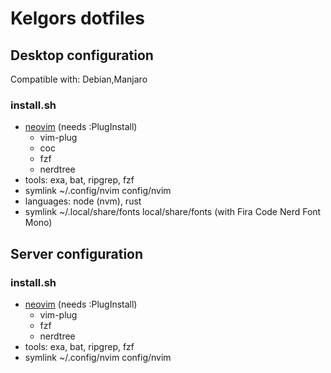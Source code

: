 # Kelgors dotfiles

## Desktop configuration

Compatible with: Debian,Manjaro

### install.sh

- [neovim](https://github.com/neovim/neovim) (needs :PlugInstall)
  - vim-plug
  - coc
  - fzf
  - nerdtree
- tools: exa, bat, ripgrep, fzf
- symlink ~/.config/nvim config/nvim
- languages: node (nvm), rust
- symlink ~/.local/share/fonts local/share/fonts (with Fira Code Nerd Font Mono)

## Server configuration

### install.sh

- [neovim](https://github.com/neovim/neovim) (needs :PlugInstall)
  - vim-plug
  - fzf
  - nerdtree
- tools: exa, bat, ripgrep, fzf
- symlink ~/.config/nvim config/nvim
